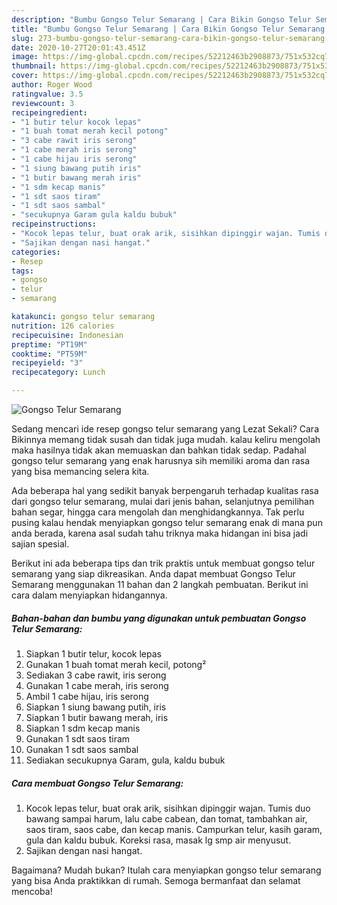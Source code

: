 ```yaml
---
description: "Bumbu Gongso Telur Semarang | Cara Bikin Gongso Telur Semarang Yang Lezat"
title: "Bumbu Gongso Telur Semarang | Cara Bikin Gongso Telur Semarang Yang Lezat"
slug: 273-bumbu-gongso-telur-semarang-cara-bikin-gongso-telur-semarang-yang-lezat
date: 2020-10-27T20:01:43.451Z
image: https://img-global.cpcdn.com/recipes/52212463b2908873/751x532cq70/gongso-telur-semarang-foto-resep-utama.jpg
thumbnail: https://img-global.cpcdn.com/recipes/52212463b2908873/751x532cq70/gongso-telur-semarang-foto-resep-utama.jpg
cover: https://img-global.cpcdn.com/recipes/52212463b2908873/751x532cq70/gongso-telur-semarang-foto-resep-utama.jpg
author: Roger Wood
ratingvalue: 3.5
reviewcount: 3
recipeingredient:
- "1 butir telur kocok lepas"
- "1 buah tomat merah kecil potong"
- "3 cabe rawit iris serong"
- "1 cabe merah iris serong"
- "1 cabe hijau iris serong"
- "1 siung bawang putih iris"
- "1 butir bawang merah iris"
- "1 sdm kecap manis"
- "1 sdt saos tiram"
- "1 sdt saos sambal"
- "secukupnya Garam gula kaldu bubuk"
recipeinstructions:
- "Kocok lepas telur, buat orak arik, sisihkan dipinggir wajan. Tumis duo bawang sampai harum, lalu cabe cabean, dan tomat, tambahkan air, saos tiram, saos cabe, dan kecap manis. Campurkan telur, kasih garam, gula dan kaldu bubuk. Koreksi rasa, masak lg smp air menyusut."
- "Sajikan dengan nasi hangat."
categories:
- Resep
tags:
- gongso
- telur
- semarang

katakunci: gongso telur semarang 
nutrition: 126 calories
recipecuisine: Indonesian
preptime: "PT19M"
cooktime: "PT59M"
recipeyield: "3"
recipecategory: Lunch

---
```



![Gongso Telur Semarang](https://img-global.cpcdn.com/recipes/52212463b2908873/751x532cq70/gongso-telur-semarang-foto-resep-utama.jpg)

Sedang mencari ide resep gongso telur semarang yang Lezat Sekali? Cara Bikinnya memang tidak susah dan tidak juga mudah. kalau keliru mengolah maka hasilnya tidak akan memuaskan dan bahkan tidak sedap. Padahal gongso telur semarang yang enak harusnya sih memiliki aroma dan rasa yang bisa memancing selera kita.

Ada beberapa hal yang sedikit banyak berpengaruh terhadap kualitas rasa dari gongso telur semarang, mulai dari jenis bahan, selanjutnya pemilihan bahan segar, hingga cara mengolah dan menghidangkannya. Tak perlu pusing kalau hendak menyiapkan gongso telur semarang enak di mana pun anda berada, karena asal sudah tahu triknya maka hidangan ini bisa jadi sajian spesial.




Berikut ini ada beberapa tips dan trik praktis untuk membuat gongso telur semarang yang siap dikreasikan. Anda dapat membuat Gongso Telur Semarang menggunakan 11 bahan dan 2 langkah pembuatan. Berikut ini cara dalam menyiapkan hidangannya.

<!--inarticleads1-->

##### Bahan-bahan dan bumbu yang digunakan untuk pembuatan Gongso Telur Semarang:

1. Siapkan 1 butir telur, kocok lepas
1. Gunakan 1 buah tomat merah kecil, potong²
1. Sediakan 3 cabe rawit, iris serong
1. Gunakan 1 cabe merah, iris serong
1. Ambil 1 cabe hijau, iris serong
1. Siapkan 1 siung bawang putih, iris
1. Siapkan 1 butir bawang merah, iris
1. Siapkan 1 sdm kecap manis
1. Gunakan 1 sdt saos tiram
1. Gunakan 1 sdt saos sambal
1. Sediakan secukupnya Garam, gula, kaldu bubuk




<!--inarticleads2-->

##### Cara membuat Gongso Telur Semarang:

1. Kocok lepas telur, buat orak arik, sisihkan dipinggir wajan. Tumis duo bawang sampai harum, lalu cabe cabean, dan tomat, tambahkan air, saos tiram, saos cabe, dan kecap manis. Campurkan telur, kasih garam, gula dan kaldu bubuk. Koreksi rasa, masak lg smp air menyusut.
1. Sajikan dengan nasi hangat.




Bagaimana? Mudah bukan? Itulah cara menyiapkan gongso telur semarang yang bisa Anda praktikkan di rumah. Semoga bermanfaat dan selamat mencoba!
